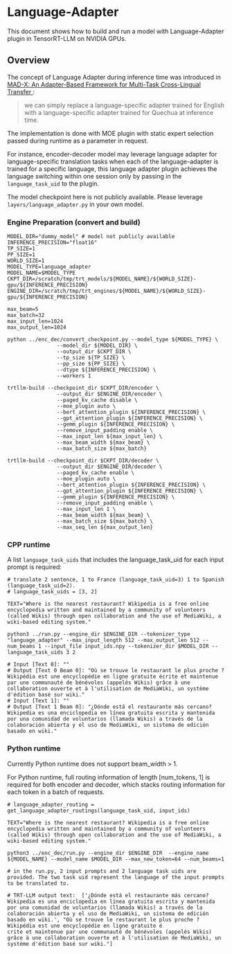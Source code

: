 # Language-Adapter

This document shows how to build and run a model with Language-Adapter plugin in TensorRT-LLM on NVIDIA GPUs.

## Overview
The concept of Language Adapter during inference time was introduced in [MAD-X: An Adapter-Based Framework for Multi-Task Cross-Lingual Transfer
](https://arxiv.org/pdf/2005.00052):
>  we can simply replace a language-specific adapter trained for English with a language-specific adapter trained for Quechua at inference time.

The implementation is done with MOE plugin with static expert selection passed during runtime as a parameter in request.

For instance, encoder-decoder model may leverage language adapter for language-specific translation tasks when each of the language-adapter is trained for a specific language, this language adapter plugin achieves the language switching within one session only by passing in the `language_task_uid` to the plugin.

The model checkpoint here is not publicly available. Please leverage `layers/language_adapter.py` in your own model.

### Engine Preparation (convert and build)
```
MODEL_DIR="dummy_model" # model not publicly available
INFERENCE_PRECISION="float16"
TP_SIZE=1
PP_SIZE=1
WORLD_SIZE=1
MODEL_TYPE=language_adapter
MODEL_NAME=$MODEL_TYPE
CKPT_DIR=/scratch/tmp/trt_models/${MODEL_NAME}/${WORLD_SIZE}-gpu/${INFERENCE_PRECISION}
ENGINE_DIR=/scratch/tmp/trt_engines/${MODEL_NAME}/${WORLD_SIZE}-gpu/${INFERENCE_PRECISION}

max_beam=5
max_batch=32
max_input_len=1024
max_output_len=1024

python ../enc_dec/convert_checkpoint.py --model_type ${MODEL_TYPE} \
                --model_dir ${MODEL_DIR} \
                --output_dir $CKPT_DIR \
                --tp_size ${TP_SIZE} \
                --pp_size ${PP_SIZE} \
                --dtype ${INFERENCE_PRECISION} \
                --workers 1

trtllm-build --checkpoint_dir $CKPT_DIR/encoder \
                --output_dir $ENGINE_DIR/encoder \
                --paged_kv_cache disable \
                --moe_plugin auto \
                --bert_attention_plugin ${INFERENCE_PRECISION} \
                --gpt_attention_plugin ${INFERENCE_PRECISION} \
                --gemm_plugin ${INFERENCE_PRECISION} \
                --remove_input_padding enable \
                --max_input_len ${max_input_len} \
                --max_beam_width ${max_beam} \
                --max_batch_size ${max_batch}

trtllm-build --checkpoint_dir $CKPT_DIR/decoder \
                --output_dir $ENGINE_DIR/decoder \
                --paged_kv_cache enable \
                --moe_plugin auto \
                --bert_attention_plugin ${INFERENCE_PRECISION} \
                --gpt_attention_plugin ${INFERENCE_PRECISION} \
                --gemm_plugin ${INFERENCE_PRECISION} \
                --remove_input_padding enable \
                --max_input_len 1 \
                --max_beam_width ${max_beam} \
                --max_batch_size ${max_batch} \
                --max_seq_len ${max_output_len}
```

### CPP runtime
A list `language_task_uids` that includes the language_task_uid for each input prompt is required:
```
# translate 2 sentence, 1 to France (language_task_uid=3) 1 to Spanish (language_task_uid=2).
# language_task_uids = [3, 2]

TEXT="Where is the nearest restaurant? Wikipedia is a free online encyclopedia written and maintained by a community of volunteers (called Wikis) through open collaboration and the use of MediaWiki, a wiki-based editing system."

python3 ../run.py --engine_dir $ENGINE_DIR --tokenizer_type "language_adapter" --max_input_length 512 --max_output_len 512 --num_beams 1 --input_file input_ids.npy --tokenizer_dir $MODEL_DIR --language_task_uids 3 2

# Input [Text 0]: ""
# Output [Text 0 Beam 0]: "Où se trouve le restaurant le plus proche ? Wikipédia est une encyclopédie en ligne gratuite écrite et maintenue par une communauté de bénévoles (appelés Wikis) grâce à une collaboration ouverte et à l'utilisation de MediaWiki, un système d'édition basé sur wiki."
# Input [Text 1]: ""
# Output [Text 1 Beam 0]: "¿Dónde está el restaurante más cercano? Wikipedia es una enciclopedia en línea gratuita escrita y mantenida por una comunidad de voluntarios (llamada Wikis) a través de la colaboración abierta y el uso de MediaWiki, un sistema de edición basado en wiki."

```

### Python runtime
Currently Python runtime does not support beam_width > 1.

For Python runtime, full routing information of length [num_tokens, 1] is required for both encoder and decoder, which stacks routing information for each token in a batch of requests.
```
# language_adapter_routing = get_language_adapter_routings(language_task_uid, input_ids)

TEXT="Where is the nearest restaurant? Wikipedia is a free online encyclopedia written and maintained by a community of volunteers (called Wikis) through open collaboration and the use of MediaWiki, a wiki-based editing system."

python3 ../enc_dec/run.py --engine_dir $ENGINE_DIR  --engine_name ${MODEL_NAME} --model_name $MODEL_DIR --max_new_token=64 --num_beams=1

# in the run.py, 2 input prompts and 2 language task uids are provided. The two task uid represent the language of the input prompts to be translated to.

# TRT-LLM output text:  ['¿Dónde está el restaurante más cercano? Wikipedia es una enciclopedia en línea gratuita escrita y mantenida por una comunidad de voluntarios (llamada Wikis) a través de la colaboración abierta y el uso de MediaWiki, un sistema de edición basado en wiki.', "Où se trouve le restaurant le plus proche ? Wikipédia est une encyclopédie en ligne gratuite é
crite et maintenue par une communauté de bénévoles (appelés Wikis) grâce à une collaboration ouverte et à l'utilisation de MediaWiki, un système d'édition basé sur wiki."]
```
